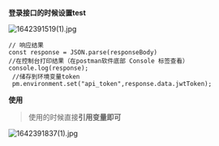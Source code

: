 



**登录接口的时候设置test**

![1642391519(1).jpg](https://s2.loli.net/2022/01/17/O4Eqz8dw2jPYXVA.png)

```shell
// 响应结果
const response = JSON.parse(responseBody)
//在控制台打印结果（在postman软件底部 Console 标签查看）
console.log(response);
 //储存到环境变量token
 pm.environment.set("api_token",response.data.jwtToken);
```

**使用**

> 使用的时候直接**引用变量即可**

![1642391837(1).jpg](https://s2.loli.net/2022/01/17/Z1qCU72THmbIozg.png)